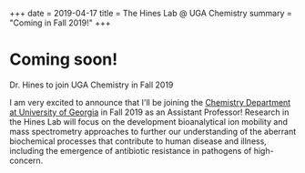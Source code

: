  +++
 date = 2019-04-17
 title = The Hines Lab @ UGA Chemistry
 summary = "Coming in Fall 2019!"
 +++
 
 <title>The Hines Lab @ UGA Chemistry</title>

<div class="article-container pt-3">
  <h1 itemprop="name">Coming soon!</h1>

  
  <p class="page-subtitle">Dr. Hines to join UGA Chemistry in Fall 2019</p>


<p>I am very excited to announce that I'll be joining the <a href="https://www.chem.uga.edu/" target="_blank">Chemistry Department at University of Georgia</a> in Fall 2019 as an Assistant Professor! Research in the Hines Lab will focus on the development bioanalytical ion mobility and mass spectrometry approaches to further our understanding of the aberrant biochemical processes that contribute to human disease and illness, including the emergence of antibiotic resistance in pathogens of high-concern. </p>